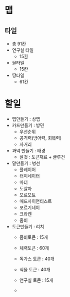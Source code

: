 # 맵
## 타일
- 총 91칸
- 연구실 타일
    - 15칸
- 물타일
    - 15칸
- 땅타일
    - 61칸



# 할일
- 맵만들기 : 상엽
- 카드만들기 : 방민
    - 우선순위
    - 공격력(방어력, 회복력)
    - 사거리
- 과녁 만들기 : 태경
    - 살것 : 토큰재료 + 글루건
- 말만들기 : 병선
    - 플레이어
    - 터미네이터
    - 마더
    - 도살자
    - 모르모트
    - 매드사이언티스트
    - 포르기네이
    - 크라켄
    - 좀비
- 토큰만들기 : 리치
    - 좀비토큰 : 15개
    - 체력토큰 : 60개
    - 독가스 토큰 : 40개
    - 식물 토큰 :  40개
    - 연구실 토큰 : 15개

    - 
